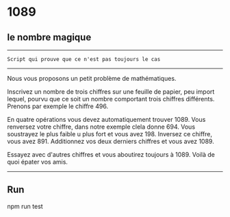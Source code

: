 # 1089 #
## le nombre magique ##
___


`Script qui prouve que ce n'est pas toujours le cas`

___


Nous vous proposons un petit problème de mathématiques.

Inscrivez un nombre de trois chiffres sur une feuille de papier, peu import lequel, pourvu que ce soit un nombre comportant trois chiffres différents. Prenons par exemple le chiffre 496.

En quatre opérations vous devez automatiquement trouver 1089. Vous renversez votre chiffre, dans notre exemple clela donne 694. Vous soustrayez le plus faible u plus fort et vous avez 198. Inversez ce chiffre, vous avez 891. Additionnez vos deux derniers chiffres et vous avez 1089.

Essayez avec d'autres chiffres et vous aboutirez toujours à 1089. Voilà de quoi épater vos amis.

___
## Run ##
npm run test